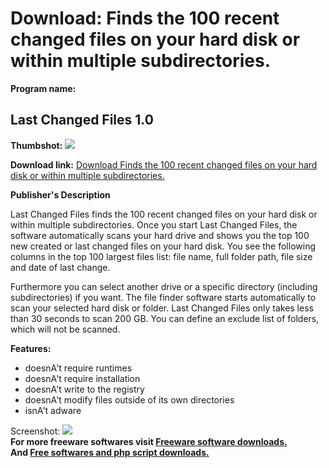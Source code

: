 # Download: Finds the 100 recent changed files on your hard disk or within multiple subdirectories.

**Program name:**

## Last Changed Files 1.0

  
**Thumbshot:** ![](http://www.freewarefiles.com/screenshot/lastchfiles_md.gif)   
  
**Download link:** [Download Finds the 100 recent changed files on your hard disk or within multiple subdirectories.](http://freesoftwares.boysofts.com/Last-Changed-Files_program_34381.html)  
  


**Publisher's Description**  
  


Last Changed Files finds the 100 recent changed files on your hard disk or within multiple subdirectories. Once you start Last Changed Files, the software automatically scans your hard drive and shows you the top 100 new created or last changed files on your hard disk. You see the following columns in the top 100 largest files list: file name, full folder path, file size and date of last change. 

Furthermore you can select another drive or a specific directory (including subdirectories) if you want. The file finder software starts automatically to scan your selected hard disk or folder. Last Changed Files only takes less than 30 seconds to scan 200 GB. You can define an exclude list of folders, which will not be scanned.

**Features:**

  * doesnA't require runtimes 
  * doesnA't require installation 
  * doesnA't write to the registry 
  * doesnA't modify files outside of its own directories 
  * isnA't adware 

  
  
Screenshot: ![](http://www.freewarefiles.com/screenshot/lastchfiles.gif)   
**For more freeware softwares visit [Freeware software downloads.](http://freesoftwares.boysofts.com/)**   
**And [Free softwares and php script downloads.](http://www.boysofts.com/)**
